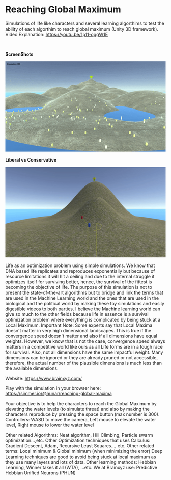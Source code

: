 # Reaching Global Maximum
Simulations of life like characters and several learning algorthims to test the ability of each algorthim to reach global maximum (Unity 3D framework). Video Explanation:
https://youtu.be/1p11-oggW1E

</br>

**ScreenShots**

![](images/game_extinction1.gif)
</br>

**Liberal vs Conservative**

![](images/lib_v_cons.gif)
</br>

Life as an optimization problem using simple simulations. We know that DNA based life replicates and reproduces exponentially but because of resource limitations it will hit a ceiling and due to the internal struggle it optimizes itself for surviving better, hence, the survival of the fittest is becoming the objective of life.
The purpose of this simulation is not to present the state-of-the-art algorithms but to bridge and link the terms that are used in the Machine Learning world and the ones that are used in the biological and the political world by making these toy simulations and easily digestible videos to both parties. I believe the Machine learning world can give so much to the other fields because life in essence is a survival optimization problem where everything is complicated by being stuck at a Local Maximum.
Important Note:
Some experts say that Local Maxima doesn't matter in very high dimensional landscapes. This is true if the convergence speed doesn't matter and also if all dimensions have equal weights. However, we know that is not the case, convergence speed always matters in a competitive world like ours as all Life forms are in a tough race for survival. Also, not all dimensions have the same impactful weight. Many dimensions can be ignored or they are already pruned or not accessible, therefore, the actual number of the plausible dimensions is much less than the available dimensions.

Website: https://www.brainxyz.com/

Play with the simulation in your browser here:
https://simmer.io/@hunar/reaching-global-maxima

Your objective is to help the characters to reach the Global Maximum by elevating the water levels (to simulate threat) and also by making the characters reproduce by pressing the space button (max number is 300).
Controllers:
WASD to move the camera,
Left mouse to elevate the water level,
Right mouse to lower the water level

Other related Algorithms: Neat algorithm, Hill Climbing, Particle swarm optimization...,etc. 
Other Optimization techniques that uses Calculus: Gradient Descent, Adam, Recursive Least Squares…, etc.
Other related terms: Local minimum & Global minimum (when minimizing the error)
Deep Learning techniques are good to avoid being stuck at local maximum as they use many layers and lots of data.
Other learning methods: Hebbian Learning, Winner takes it all (WTA), …etc. 
We at Brainxyz use: Predictive Hebbian Unified Neurons (PHUN)

